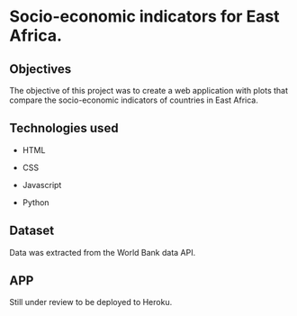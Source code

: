 
# Socio-economic indicators for East Africa.




## Objectives
The objective of this project was to create a web application with plots that compare the 
socio-economic indicators of countries in East Africa.

## Technologies used
+ HTML

+ CSS

+ Javascript

+ Python
 


 
 
 
## Dataset
Data was extracted from the World Bank data API.
## APP
Still under review to be deployed to Heroku.
